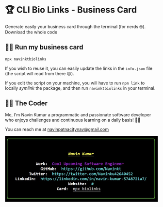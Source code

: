 # 🏆 CLI Bio Links - Business Card

Generate easily your business card through the terminal (for nerds 🤓).
Download the whole code
## 👨‍💻 Run my business card

```bash
npx navinktbiolinks
```

If you wish to reuse it, you can easily update the links in the `info.json` file (the script will read from there 😄).

If you edit the script on your machine, you will have to run `npm link` to locally _symlink_ the package, and then run `navinktbiolinks` in your terminal.

## 👨‍🍳 The Coder

Me, I'm Navin Kumar a programmatic and passionate software developer who enjoys challenges and continuous learning on a daily basis! 👨‍🏭

You can reach me at navinpatnacitynav@gmail.com

![My Business Card npm generator](outputnpx.jpg)

